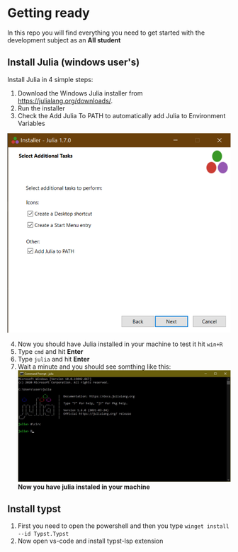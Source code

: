 # Getting ready
 In this repo you will find everything you need  to get started with the development subject as an **AII student**
 ## Install Julia (windows user's)
Install Julia in 4 simple steps:

1. Download the Windows Julia installer from https://julialang.org/downloads/.
2. Run the installer
3. Check the Add Julia To PATH to automatically add Julia to Environment Variables

![alt text](source/julia_installer.png)

4. Now you should have Julia installed in your machine to test it hit `win+R`
5. Type `cmd` and hit **Enter**
6. Type `julia` and hit **Enter**
7. Wait a minute and you should see somthing like this:
![alt text](source/julia-cmd.jpeg)
 **Now you have julia instaled in your machine**

 ## Install typst 
 1. First you need to open the powershell
 and then you type `winget install --id Typst.Typst`
 2. Now open vs-code and install typst-lsp extension
  
 

